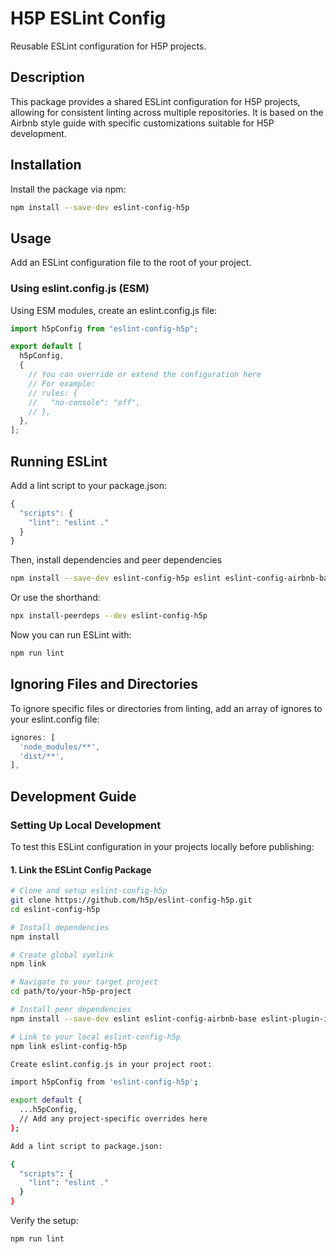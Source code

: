 # H5P ESLint Config

Reusable ESLint configuration for H5P projects.

## Description
This package provides a shared ESLint configuration for H5P projects, allowing for consistent linting across multiple repositories. It is based on the Airbnb style guide with specific customizations suitable for H5P development.

## Installation
Install the package via npm:

```bash
npm install --save-dev eslint-config-h5p
```

## Usage
Add an ESLint configuration file to the root of your project.

### Using eslint.config.js (ESM)
Using ESM modules, create an eslint.config.js file:

```javascript
import h5pConfig from "eslint-config-h5p";

export default [
  h5pConfig,
  {
    // You can override or extend the configuration here
    // For example:
    // rules: {
    //   "no-console": "off",
    // },
  },
];
```

## Running ESLint
Add a lint script to your package.json:

```javascript
{
  "scripts": {
    "lint": "eslint ."
  }
}
```

Then, install dependencies and peer dependencies
```bash
npm install --save-dev eslint-config-h5p eslint eslint-config-airbnb-base eslint-plugin-import
```

Or use the shorthand:
```bash
npx install-peerdeps --dev eslint-config-h5p
```

Now you can run ESLint with:
```bash
npm run lint
```

## Ignoring Files and Directories
To ignore specific files or directories from linting, add an array of ignores to your eslint.config file:

```javascript
ignores: [
  'node_modules/**',
  'dist/**',
],
```


## Development Guide

### Setting Up Local Development

To test this ESLint configuration in your projects locally before publishing:

#### 1. Link the ESLint Config Package

```bash
# Clone and setup eslint-config-h5p
git clone https://github.com/h5p/eslint-config-h5p.git
cd eslint-config-h5p

# Install dependencies
npm install

# Create global symlink
npm link

# Navigate to your target project
cd path/to/your-h5p-project

# Install peer dependencies
npm install --save-dev eslint eslint-config-airbnb-base eslint-plugin-import

# Link to your local eslint-config-h5p
npm link eslint-config-h5p

Create eslint.config.js in your project root:

import h5pConfig from 'eslint-config-h5p';

export default {
  ...h5pConfig,
  // Add any project-specific overrides here
};

Add a lint script to package.json:

{
  "scripts": {
    "lint": "eslint ."
  }
}

```

Verify the setup:

```bash
npm run lint
```
